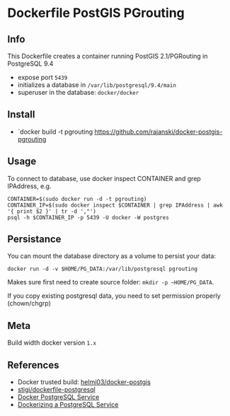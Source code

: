# Dockerfile PostGIS PGrouting

## Info

This Dockerfile creates a container running PostGIS 2.1/PGRouting in PostgreSQL 9.4

- expose port `5439`
- initializes a database in `/var/lib/postgresql/9.4/main`
- superuser in the database: `docker/docker`


## Install

- `docker build -t pgrouting https://github.com/rajanski/docker-postgis-pgrouting


## Usage

To connect to database, use docker inspect CONTAINER and grep IPAddress, e.g.

```
CONTAINER=$(sudo docker run -d -t pgrouting)
CONTAINER_IP=$(sudo docker inspect $CONTAINER | grep IPAddress | awk '{ print $2 }' | tr -d ',"')
psql -h $CONTAINER_IP -p 5439 -U docker -W postgres
```


## Persistance

You can mount the database directory as a volume to persist your data:

`docker run -d -v $HOME/PG_DATA:/var/lib/postgresql pgrouting`

Makes sure first need to create source folder: `mkdir -p ~HOME/PG_DATA`.

If you copy existing postgresql data, you need to set permission properly (chown/chgrp)


## Meta

Build width docker version `1.x`


## References

- Docker trusted build: [helmi03/docker-postgis](https://index.docker.io/u/helmi03/docker-postgis/)
- [stigi/dockerfile-postgresql](https://github.com/stigi/dockerfile-postgresql)
- [Docker PostgreSQL Service](http://docs.docker.io/en/latest/examples/postgresql_service/)
- [Dockerizing a PostgreSQL Service](http://docs.docker.com/examples/postgresql_service/)

